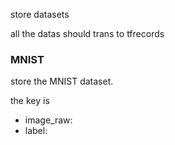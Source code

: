 store datasets

all the datas should trans to tfrecords



### MNIST
store the MNIST dataset.

the key is 
- image_raw:
- label: